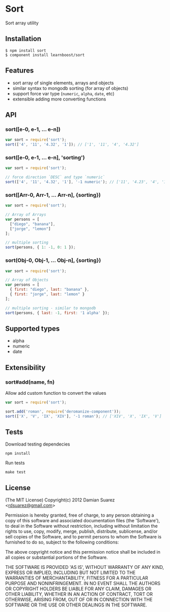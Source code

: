 
# Sort

  Sort array utility

## Installation

```
$ npm install sort
$ component install learnboost/sort
```

## Features

  - sort array of single elements, arrays and objects
  - similar syntax to mongodb sorting (for array of objects)
  - support force var type (`numeric`, `alpha`, `date`, etc)
  - extensible adding more converting functions

## API

### sort([e-0, e-1, ... e-n])

```js
var sort = require('sort');
sort(['4', '11', '4.32', '1']); // ['1', '11', '4', '4.32']
```

### sort([e-0, e-1, ... e-n], 'sorting')

```js
var sort = require('sort');

// force direction `DESC` and type `numeric`
sort(['4', '11', '4.32', '1'], '-1 numeric'); // ['11', '4.23', '4', '1']
```

### sort([Arr-0, Arr-1, ... Arr-n], {sorting})

```js
var sort = require('sort');

// Array of Arrays
var persons = [
  ["diego", "banana"],
  ["jorge", "lemon"]
];

// multiple sorting
sort(persons, { 1: -1, 0: 1 });
```

### sort(Obj-0, Obj-1, ... Obj-n], {sorting})

```js
var sort = require('sort');

// Array of Objects
var persons = [
  { first: "diego", last: "banana" },
  { first: "jorge", last: "lemon" }
];

// multiple sorting - similar to mongodb
sort(persons, { last: -1, first: '1 alpha' });
```

## Supported types

  - alpha
  - numeric
  - date

## Extensibility

### sort#add(name, fn)

Allow add custom function to convert the values

```js
var sort = require('sort');

sort.add('roman', require('deromanize-component'));
sort(['X', 'V', 'IX', 'XIV'], '-1 roman'); // ['XIV', 'X', 'IX', 'V']
```

## Tests

Download testing dependecies

```
npm install
```

Run tests

```
make test
```

## License

(The MIT License)
Copyright(c) 2012 Damian Suarez &lt;rdsuarez@gmail.com&gt;

Permission is hereby granted, free of charge, to any person obtaining
a copy of this software and associated documentation files (the
'Software'), to deal in the Software without restriction, including
without limitation the rights to use, copy, modify, merge, publish,
distribute, sublicense, and/or sell copies of the Software, and to
permit persons to whom the Software is furnished to do so, subject to
the following conditions:

The above copyright notice and this permission notice shall be
included in all copies or substantial portions of the Software.

THE SOFTWARE IS PROVIDED 'AS IS', WITHOUT WARRANTY OF ANY KIND,
EXPRESS OR IMPLIED, INCLUDING BUT NOT LIMITED TO THE WARRANTIES OF
MERCHANTABILITY, FITNESS FOR A PARTICULAR PURPOSE AND NONINFRINGEMENT.
IN NO EVENT SHALL THE AUTHORS OR COPYRIGHT HOLDERS BE LIABLE FOR ANY
CLAIM, DAMAGES OR OTHER LIABILITY, WHETHER IN AN ACTION OF CONTRACT,
TORT OR OTHERWISE, ARISING FROM, OUT OF OR IN CONNECTION WITH THE
SOFTWARE OR THE USE OR OTHER DEALINGS IN THE SOFTWARE.
